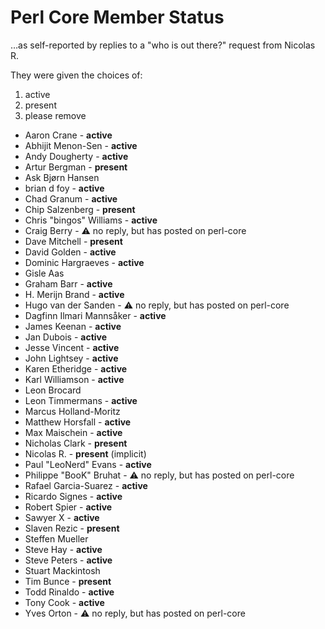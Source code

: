 # Perl Core Member Status

…as self-reported by replies to a "who is out there?" request from Nicolas R.

They were given the choices of:

1. active
2. present
3. please remove

* Aaron Crane - **active**
* Abhijit Menon-Sen - **active**
* Andy Dougherty - **active**
* Artur Bergman - **present**
* Ask Bjørn Hansen
* brian d foy - **active**
* Chad Granum - **active**
* Chip Salzenberg - **present**
* Chris "bingos" Williams - **active**
* Craig Berry - ⚠️ no reply, but has posted on perl-core
* Dave Mitchell - **present**
* David Golden - **active**
* Dominic Hargraeves - **active**
* Gisle Aas
* Graham Barr - **active**
* H. Merijn Brand - **active**
* Hugo van der Sanden - ⚠️ no reply, but has posted on perl-core
* Dagfinn Ilmari Mannsåker - **active**
* James Keenan - **active**
* Jan Dubois - **active**
* Jesse Vincent - **active**
* John Lightsey - **active**
* Karen Etheridge - **active**
* Karl Williamson - **active**
* Leon Brocard
* Leon Timmermans - **active**
* Marcus Holland-Moritz
* Matthew Horsfall - **active**
* Max Maischein - **active**
* Nicholas Clark - **present**
* Nicolas R. - **present** (implicit)
* Paul "LeoNerd" Evans - **active**
* Philippe "BooK" Bruhat - ⚠️ no reply, but has posted on perl-core
* Rafael Garcia-Suarez - **active**
* Ricardo Signes - **active**
* Robert Spier - **active**
* Sawyer X - **active**
* Slaven Rezic - **present**
* Steffen Mueller
* Steve Hay - **active**
* Steve Peters - **active**
* Stuart Mackintosh
* Tim Bunce - **present**
* Todd Rinaldo - **active**
* Tony Cook - **active**
* Yves Orton - ⚠️ no reply, but has posted on perl-core
